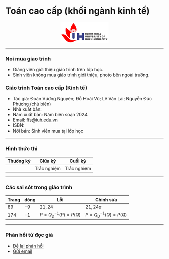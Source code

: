 # Toán cao cấp (khối ngành kinh tế)
<p align="center">
  <img width="30%" src="https://github.com/khoacoban/hamphuc/blob/main/iuh.png">
</p>

-----

### Noi mua giao trinh
- Giảng viên giới thiệu giáo trình trên lớp học.
- Sinh viên không mua giáo trình giới thiệu, photo bên ngoài trường.

### Giáo trình Toán cao cấp (Kinh tế) 
- Tác giả: Đoàn Vương Nguyên; Đỗ Hoài Vũ; Lê Văn Lai; Nguyễn Đức Phương (chủ biên)
- Nhà xuất bản: 
- Năm xuất bản: Năm biên soạn 2024
- Email: ffs@iuh.edu.vn
- ISBN:
- Nới bán: Sinh viên mua tại lớp học 

-----
### Hình thức thi
| Thường kỳ | Giữa kỳ | Cuối kỳ |
| --------- | ------- | ------- |
|    |Trắc nghiệm | Trắc nghiệm |
-----

### Các sai sót trong giáo trình
| Trang | dòng | Lỗi                           | Chỉnh sửa                     |
| ----- | ---- | ----------------------------- | ----------------------------- |
| 89    | -9   | $21,24$                       | $21,24a$                      |
| 174   | -1   | $P=Q_\mathrm{D}^{-1}(P)=P(Q)$ | $P=Q_\mathrm{D}^{-1}(Q)=P(Q)$ |
-----

### Phản hồi từ đọc giả
- [Để lại phản hồi](https://github.com/khoacoban/hamphuc/issues)
- [Gửi email](mailto:ffs@iuh.edu.vn)
